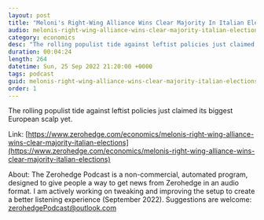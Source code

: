```yaml
---
layout: post
title: "Meloni's Right-Wing Alliance Wins Clear Majority In Italian Elections"
audio: melonis-right-wing-alliance-wins-clear-majority-italian-elections-0
category: economics
desc: "The rolling populist tide against leftist policies just claimed its biggest European scalp yet."
duration: 00:04:24
length: 264
datetime: Sun, 25 Sep 2022 21:20:00 +0000
tags: podcast
guid: melonis-right-wing-alliance-wins-clear-majority-italian-elections-0
order: 1
---
```

The rolling populist tide against leftist policies just claimed its biggest European scalp yet.

Link: [https://www.zerohedge.com/economics/melonis-right-wing-alliance-wins-clear-majority-italian-elections](https://www.zerohedge.com/economics/melonis-right-wing-alliance-wins-clear-majority-italian-elections)

About: The Zerohedge Podcast is a non-commercial, automated program, designed to give people a way to get news from Zerohedge in an audio format.  I am actively working on tweaking and improving the setup to create a better listening experience (September 2022).  Suggestions are welcome: [zerohedgePodcast@outlook.com](mailto:zerohedgePodcast@outlook.com)